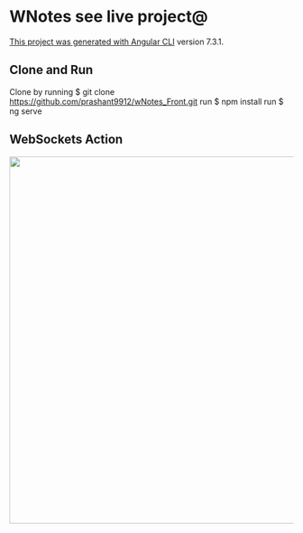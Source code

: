 # WNotes see live project@ <a href="https://prashant9912.github.io/wnotes/">
This project was generated with [Angular CLI](https://github.com/angular/angular-cli) version 7.3.1.

## Clone and Run
Clone by running $ git clone https://github.com/prashant9912/wNotes_Front.git
run $ npm install
run $ ng serve

## WebSockets Action

<img src="https://i.imgur.com/tMRPQ5v.gif" width=650px>
